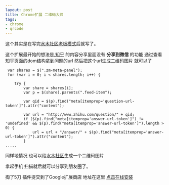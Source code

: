 ```yaml
---
layout: post
title: Chrome扩展 二维码大师
tags:
- chrome
- qrcode
---
```




这个其实是在写完[水木社区老板模式](http://cobola.github.io/2014/08/07/chrome-plugin-smth-boosmode.html)后就写了。

这个扩展最开始的想法是,[知乎](http://zhihu.com) 的内容分享里面没有 **分享到微信** 的功能 通过查看知乎页面的dom结构拿到问题的url 然后把这个url生成二维码图片 就可以了



 	 var shares = $(".zm-meta-panel");
 	 for (var i = 0; i < shares.length; i++) {

	    try {
    	  	var share = shares[i];
      		var p = $(share).parents(".feed-item");

	        var qid = $(p).find("meta[itemprop='question-url-token']").attr("content");

      		var url = "http://www.zhihu.com/question/" + qid;
      		if ($(p).find("meta[itemprop='answer-url-token']") != 'undefined' && $(p).find("meta[itemprop='answer-url-token']").length > 0) {
        		url = url + "/answer/" + $(p).find("meta[itemprop='answer-url-token']").attr("content");
      		}
	.....


同样地情况 也可以给[水木社区](http://www.newsmth.net)生成一个二维码图片

拿起手机 扫描就后就可以分享到朋友圈了。

掏了5刀 插件提交到了Google扩展商店 地址在这里 [点击在线安装](https://chrome.google.com/webstore/detail/qrcode-master/eandllggnghikbggfgifghhbhfahojfm?hl=zh-CN)







